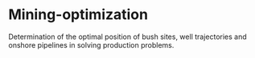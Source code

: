 # Mining-optimization
Determination of the optimal position of bush sites, well trajectories and onshore pipelines in solving production problems.
